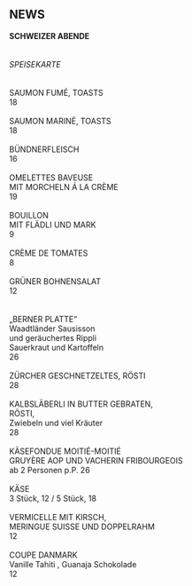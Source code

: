 ## NEWS

**SCHWEIZER ABENDE**    
<br>
<br>
_SPEISEKARTE_    
<br>
<br>
SAUMON FUMÉ, TOASTS  
18  
<br>
SAUMON MARINÉ, TOASTS  
18  
<br>
BÜNDNERFLEISCH  
16  
<br>
OMELETTES BAVEUSE  
MIT MORCHELN Á LA CRÈME   
19  
<br>
BOUILLON  
MIT FLÄDLI UND MARK  
9  
<br>
CRÈME DE TOMATES  
8  
<br>
GRÜNER BOHNENSALAT  
12  
<br>
<br>
„BERNER PLATTE“  
Waadtländer Sausisson  
und geräuchertes Rippli  
Sauerkraut und Kartoffeln  
26  
<br>
ZÜRCHER GESCHNETZELTES, RÖSTI  
28  
<br>
KALBSLÄBERLI IN BUTTER GEBRATEN,  
RÖSTI,  
Zwiebeln und viel Kräuter  
28  
<br>
KÄSEFONDUE MOITIÉ-MOITIÉ         
GRUYÈRE AOP UND VACHERIN FRIBOURGEOIS    
ab 2 Personen  p.P. 26  
<br>
KÄSE     
3 Stück, 12 / 5 Stück, 18  
<br>
VERMICELLE MIT KIRSCH,  
MERINGUE SUISSE UND DOPPELRAHM   
12  
<br>
COUPE DANMARK  
Vanille Tahiti , Guanaja Schokolade  
12  


